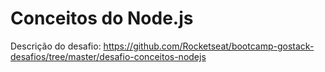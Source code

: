 # Conceitos do Node.js

Descrição do desafio: https://github.com/Rocketseat/bootcamp-gostack-desafios/tree/master/desafio-conceitos-nodejs
